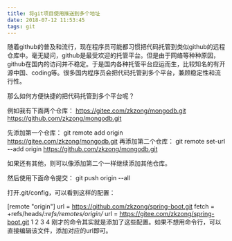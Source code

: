 ```yaml
---
title: 将git项目使用推送到多个地址
date: 2018-07-12 11:53:45
tags: git 
---
```

随着github的普及和流行，现在程序员可能都习惯把代码托管到类似github的远程仓库中。毫无疑问，github是最受欢迎的托管平台。但是由于网络等种种原因，github在国内的访问并不稳定。于是国内各种托管平台应运而生，比较知名的有开源中国、coding等。很多国内程序员会把代码托管到多个平台，兼顾稳定性和流行性。

那么如何方便快捷的把代码托管到多个平台呢？

例如我有下面两个仓库： 
https://gitee.com/zkzong/mongodb.git 
https://github.com/zkzong/mongodb.git

先添加第一个仓库： 
git remote add origin https://gitee.com/zkzong/mongodb.git 
再添加第二个仓库： 
git remote set-url --add origin https://github.com/zkzong/mongodb.git

如果还有其他，则可以像添加第二个一样继续添加其他仓库。

然后使用下面命令提交： 
git push origin --all

打开.git/config，可以看到这样的配置：

[remote "origin"]
    url = https://github.com/zkzong/spring-boot.git
    fetch = +refs/heads/*:refs/remotes/origin/*
    url = https://gitee.com/zkzong/spring-boot.git
1
2
3
4
刚才的命令其实就是添加了这些配置。如果不想用命令行，可以直接编辑该文件，添加对应的url即可。
